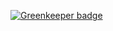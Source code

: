 

[![Greenkeeper badge](https://badges.greenkeeper.io/kumavis/real-time-party.svg)](https://greenkeeper.io/)